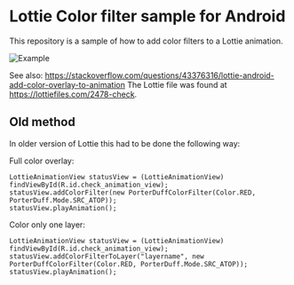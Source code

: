 # Lottie Color filter sample for Android
This repository is a sample of how to add color filters to a Lottie animation.

![Example](https://i.imgur.com/4OWpSwb.gif)


See also: https://stackoverflow.com/questions/43376316/lottie-android-add-color-overlay-to-animation
The Lottie file was found at https://lottiefiles.com/2478-check.

## Old method
In older version of Lottie this had to be done the following way:

Full color overlay:

    LottieAnimationView statusView = (LottieAnimationView) findViewById(R.id.check_animation_view); 
    statusView.addColorFilter(new PorterDuffColorFilter(Color.RED, PorterDuff.Mode.SRC_ATOP));
    statusView.playAnimation();

Color only one layer:

    LottieAnimationView statusView = (LottieAnimationView) findViewById(R.id.check_animation_view); 
    statusView.addColorFilterToLayer("layername", new PorterDuffColorFilter(Color.RED, PorterDuff.Mode.SRC_ATOP));
    statusView.playAnimation();